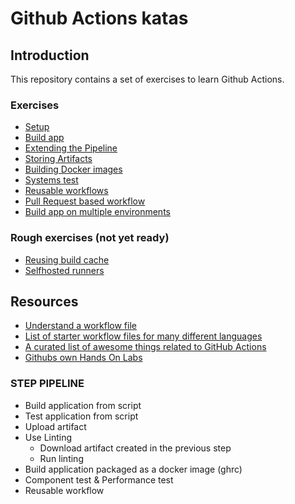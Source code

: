 # Github Actions katas

## Introduction

This repository contains a set of exercises to learn Github Actions.

### Exercises

* [Setup](./labs/setup.md)
* [Build app](./labs/build-app.md)
* [Extending the Pipeline](./labs/extend-pipeline.md)
* [Storing Artifacts](./labs/storing-artifacts.md)
* [Building Docker images](./labs/docker-image.md)
* [Systems test](./labs/systems-test.md)
* [Reusable workflows](./labs/reusable.md)
* [Pull Request based workflow](./labs/pr-workflow.md)
* [Build app on multiple environments](./labs/matrix-builds.md)

### Rough exercises (not yet ready)
* [Reusing build cache ](./labs/build-cache.md)
* [Selfhosted runners](./labs/selfhosted-runner.md)


## Resources

* [Understand a workflow file](https://docs.github.com/en/actions/learn-github-actions/introduction-to-github-actions#understanding-the-workflow-file)
* [List of starter workflow files for many different languages](https://github.com/actions/starter-workflows/tree/main/ci)
* [A curated list of awesome things related to GitHub Actions](https://github.com/sdras/awesome-actions)
* [Githubs own Hands On Labs](https://github.com/ps-actions-sandbox/ActionsFundamentals)


### STEP PIPELINE

* Build application from script
* Test application from script
* Upload artifact
* Use Linting
  * Download artifact created in the previous step
  * Run linting
* Build application packaged as a docker image (ghrc)
* Component test & Performance test
* Reusable workflow
